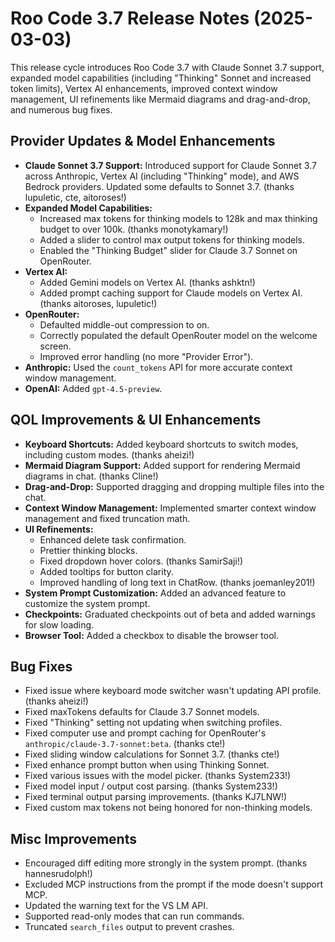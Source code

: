 # Roo Code 3.7 Release Notes (2025-03-03)

This release cycle introduces Roo Code 3.7 with Claude Sonnet 3.7 support, expanded model capabilities (including "Thinking" Sonnet and increased token limits), Vertex AI enhancements, improved context window management, UI refinements like Mermaid diagrams and drag-and-drop, and numerous bug fixes.

## Provider Updates & Model Enhancements

*   **Claude Sonnet 3.7 Support:** Introduced support for Claude Sonnet 3.7 across Anthropic, Vertex AI (including "Thinking" mode), and AWS Bedrock providers. Updated some defaults to Sonnet 3.7. (thanks lupuletic, cte, aitoroses!)
*   **Expanded Model Capabilities:**
    *   Increased max tokens for thinking models to 128k and max thinking budget to over 100k. (thanks monotykamary!)
    *   Added a slider to control max output tokens for thinking models.
    *   Enabled the "Thinking Budget" slider for Claude 3.7 Sonnet on OpenRouter.
*   **Vertex AI:**
    *   Added Gemini models on Vertex AI. (thanks ashktn!)
    *   Added prompt caching support for Claude models on Vertex AI. (thanks aitoroses, lupuletic!)
*   **OpenRouter:**
    *   Defaulted middle-out compression to on.
    *   Correctly populated the default OpenRouter model on the welcome screen.
    *   Improved error handling (no more "Provider Error").
*   **Anthropic:** Used the `count_tokens` API for more accurate context window management.
*   **OpenAI:** Added `gpt-4.5-preview`.

## QOL Improvements & UI Enhancements

*   **Keyboard Shortcuts:** Added keyboard shortcuts to switch modes, including custom modes. (thanks aheizi!)
*   **Mermaid Diagram Support:** Added support for rendering Mermaid diagrams in chat. (thanks Cline!)
*   **Drag-and-Drop:** Supported dragging and dropping multiple files into the chat.
*   **Context Window Management:** Implemented smarter context window management and fixed truncation math.
*   **UI Refinements:**
    *   Enhanced delete task confirmation.
    *   Prettier thinking blocks.
    *   Fixed dropdown hover colors. (thanks SamirSaji!)
    *   Added tooltips for button clarity.
    *   Improved handling of long text in ChatRow. (thanks joemanley201!)
*   **System Prompt Customization:** Added an advanced feature to customize the system prompt.
*   **Checkpoints:** Graduated checkpoints out of beta and added warnings for slow loading.
*   **Browser Tool:** Added a checkbox to disable the browser tool.

## Bug Fixes

*   Fixed issue where keyboard mode switcher wasn't updating API profile. (thanks aheizi!)
*   Fixed maxTokens defaults for Claude 3.7 Sonnet models.
*   Fixed "Thinking" setting not updating when switching profiles.
*   Fixed computer use and prompt caching for OpenRouter's `anthropic/claude-3.7-sonnet:beta`. (thanks cte!)
*   Fixed sliding window calculations for Sonnet 3.7. (thanks cte!)
*   Fixed enhance prompt button when using Thinking Sonnet.
*   Fixed various issues with the model picker. (thanks System233!)
*   Fixed model input / output cost parsing. (thanks System233!)
*   Fixed terminal output parsing improvements. (thanks KJ7LNW!)
*   Fixed custom max tokens not being honored for non-thinking models.

## Misc Improvements

*   Encouraged diff editing more strongly in the system prompt. (thanks hannesrudolph!)
*   Excluded MCP instructions from the prompt if the mode doesn't support MCP.
*   Updated the warning text for the VS LM API.
*   Supported read-only modes that can run commands.
*   Truncated `search_files` output to prevent crashes.
